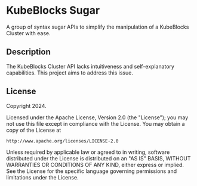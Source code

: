# KubeBlocks Sugar
A group of syntax sugar APIs to simplify the manipulation of a KubeBlocks Cluster with ease.

## Description
The KubeBlocks Cluster API lacks intuitiveness and self-explanatory capabilities. This project aims to address this issue.

## License

Copyright 2024.

Licensed under the Apache License, Version 2.0 (the "License");
you may not use this file except in compliance with the License.
You may obtain a copy of the License at

    http://www.apache.org/licenses/LICENSE-2.0

Unless required by applicable law or agreed to in writing, software
distributed under the License is distributed on an "AS IS" BASIS,
WITHOUT WARRANTIES OR CONDITIONS OF ANY KIND, either express or implied.
See the License for the specific language governing permissions and
limitations under the License.

